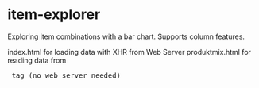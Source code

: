 # item-explorer
Exploring item combinations with a bar chart.
Supports column features.

index.html for loading data with XHR from Web Server
produktmix.html for reading data from <pre> tag (no web server needed)
